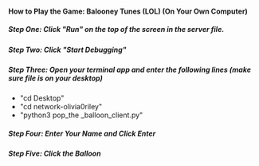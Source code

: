 #### How to Play the Game: Balooney Tunes (LOL) (On Your Own Computer)

##### Step One: Click "Run" on the top of the screen in the server file.

##### Step Two: Click "Start Debugging"

##### Step Three: Open your terminal app and enter the following lines (make sure file is on your desktop)

- "cd Desktop"
- "cd network-olivia0riley"
- "python3  pop_the _balloon_client.py"

##### Step Four: Enter Your Name and Click Enter

##### Step Five: Click the Balloon
